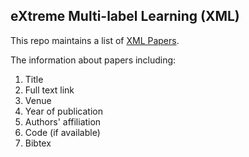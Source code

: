 ## eXtreme Multi-label Learning (XML)

This repo maintains a list of [XML Papers](https://github.com/Stomach-ache/Extreme-Multi-label-Learning/edit/master/XML-papers.md).

The information about papers including:
1. Title
2. Full text link
3. Venue
4. Year of publication
5. Authors' affiliation
6. Code (if available)
7. Bibtex
